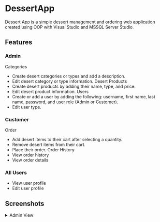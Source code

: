 # DessertApp
Dessert App is a simple dessert management and ordering web application created using OOP with Visual Studio and MSSQL Server Studio.

## Features
### Admin
Categories
- Create desert categories or types and add a description.
- Edit desert category or type information.
Desert Products
- Create desert products by adding their name, type, and price.
- Edit desert product information.
Users
- Create or add a user by adding the following: username, first name, last name, password, and user role (Admin or Customer).
- Edit user type.

### Customer
Order
- Add desert items to their cart after selecting a quantity.
- Remove desert items from their cart.
- Place their order.
Order History
- View order history
- View order details

### All Users
- View user profile
- Edit user profile

## Screenshots
<details>
<summary>Admin View</summary>
<br>
![Capture1](https://user-images.githubusercontent.com/89372511/211853597-4eb89cb1-e295-426f-9948-dee213b1ea91.PNG)
![Capture2](https://user-images.githubusercontent.com/89372511/211853760-8e0b2266-bcde-48c2-a1d7-3dfe9cd1bbd9.PNG)
![Capture10](https://user-images.githubusercontent.com/89372511/211853856-dec9db70-8e6d-47f0-8180-918b430ea746.PNG)
![Capture11](https://user-images.githubusercontent.com/89372511/211853877-e6690d81-ef9d-45d5-9856-9aad4c70266d.PNG)
![Capture12](https://user-images.githubusercontent.com/89372511/211853938-fe1bd313-788a-4a2a-b418-22b97d6817ff.PNG)
![Capture13](https://user-images.githubusercontent.com/89372511/211853951-36aa1ff7-b9ef-40c1-9fbe-b648b55c8a77.PNG)
![Capture14](https://user-images.githubusercontent.com/89372511/211854006-895664ff-1837-4081-ac96-15e9699cd8d3.PNG)
![Capture15](https://user-images.githubusercontent.com/89372511/211854040-8fa5d8ea-8532-4cb9-80bd-89fdc8963c21.PNG)
![Capture16](https://user-images.githubusercontent.com/89372511/211854071-5a1e80c3-57ae-4d1c-881c-2601c4bed8c8.PNG)
![Capture17](https://user-images.githubusercontent.com/89372511/211854108-e3922a94-41a0-41a7-8c21-737ca10e6c86.PNG)
</details>
